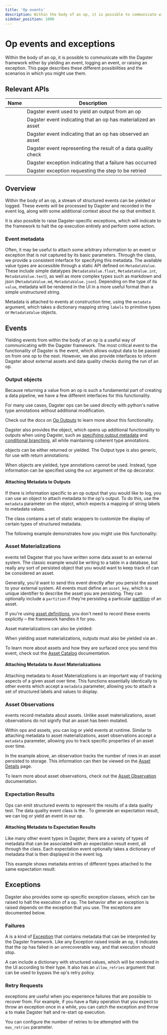 ```yaml
---
title: 'Op events'
description: Within the body of an op, it is possible to communicate with the Dagster framework either by yielding an event, or raising an exception.
sidebar_position: 1000
---
```


# Op events and exceptions

Within the body of an op, it is possible to communicate with the Dagster framework either by yielding an event, logging an event, or raising an exception. This page describes these different possibilities and the scenarios in which you might use them.

## Relevant APIs

| Name                                       | Description                                                   |
| ------------------------------------------ | ------------------------------------------------------------- |
| <PyObject section="ops" module="dagster" object="Output"  />              | Dagster event used to yield an output from an op              |
| <PyObject object="AssetMaterialization" /> | Dagster event indicating that an op has materialized an asset |
| <PyObject object="AssetObservation" />     | Dagster event indicating that an op has observed an asset     |
| <PyObject object="ExpectationResult" />    | Dagster event representing the result of a data quality check |
| <PyObject object="Failure"  />             | Dagster exception indicating that a failure has occurred      |
| <PyObject object="RetryRequested"  />      | Dagster exception requesting the step to be retried           |

## Overview

Within the body of an op, a stream of structured events can be yielded or logged. These events will be processed by Dagster and recorded in the event log, along with some additional context about the op that emitted it.

It is also possible to raise Dagster-specific exceptions, which will indicate to the framework to halt the op execution entirely and perform some action.

### Event metadata

Often, it may be useful to attach some arbitrary information to an event or exception that is not captured by its basic parameters. Through the <PyObject object="MetadataValue"/> class, we provide a consistent interface for specifying this metadata. The available value types are accessible through a static API defined on `MetadataValue`. These include simple datatypes (`MetadataValue.float`, `MetadataValue.int`, `MetadataValue.text`), as well as more complex types such as markdown and json (`MetadataValue.md`, `MetadataValue.json`). Depending on the type of its `value`, metadata will be rendered in the UI in a more useful format than a simple unstructured string.

Metadata is attached to events at construction time, using the `metadata` argument, which takes a dictionary mapping string `labels` to primitive types or `MetadataValue` objects.

## Events

Yielding events from within the body of an op is a useful way of communicating with the Dagster framework. The most critical event to the functionality of Dagster is the <PyObject object="Output"/> event, which allows output data to be passed on from one op to the next. However, we also provide interfaces to inform Dagster about external assets and data quality checks during the run of an op.

### Output objects

Because returning a value from an op is such a fundamental part of creating a data pipeline, we have a few different interfaces for this functionality.

For many use cases, Dagster ops can be used directly with python's native type annotations without additional modification.

<CodeExample path="docs_snippets/docs_snippets/concepts/ops_jobs_graphs/ops.py" startAfter="start_output_op_marker" endBefore="end_output_op_marker" />

Check out the docs on [Op Outputs](/concepts/ops-jobs-graphs/ops#outputs) to learn more about this functionality.

Dagster also provides the <PyObject object="Output"/> object, which opens up additional functionality to outputs when using Dagster, such as [specifying output metadata](/concepts/ops-jobs-graphs/op-events#attaching-metadata-to-outputs) and [conditional branching](/concepts/ops-jobs-graphs/graphs#with-conditional-branching), all while maintaining coherent type annotations.

<PyObject object="Output" /> objects can be either returned or yielded. The Output
type is also generic, for use with return annotations:

<CodeExample path="docs_snippets/docs_snippets/concepts/ops_jobs_graphs/op_events.py" startAfter="start_op_output_4" endBefore="end_op_output_4" />

When <PyObject object="Output" /> objects are yielded, type annotations cannot be used. Instead, type information can be specified using the `out` argument of the op decorator.

<CodeExample path="docs_snippets/docs_snippets/concepts/ops_jobs_graphs/op_events.py" startAfter="start_yield_outputs" endBefore="end_yield_outputs" />

#### Attaching Metadata to Outputs <Experimental/>

If there is information specific to an op output that you would like to log, you can use an <PyObject object="Output"/> object to attach metadata to the op's output. To do this, use the `metadata` parameter on the object, which expects a mapping of string labels to metadata values.

The <PyObject object="EventMetadata" /> class contains a set of static wrappers to customize the display of certain types of structured metadata.

The following example demonstrates how you might use this functionality:

<CodeExample path="docs_snippets/docs_snippets/concepts/ops_jobs_graphs/op_events.py" startAfter="start_op_output_3" endBefore="end_op_output_3" />

### Asset Materializations

<PyObject object="AssetMaterialization" /> events tell Dagster that you have written
some data asset to an external system. The classic example would be writing to a
table in a database, but really any sort of persisted object that you would want
to keep track of can be considered an asset.

Generally, you'd want to send this event directly after you persist the asset to your external system. All <PyObject object="AssetMaterialization" /> events must define an `asset_key`, which is a unique identifier to describe the asset you are persisting. They can optionally include a `partition` if they're persisting a particular [partition](/concepts/partitions-schedules-sensors/partitions) of an asset.

If you're using [asset definitions](/concepts/assets/software-defined-assets), you don't need to record these events explicitly – the framework handles it for you.

<CodeExample path="docs_snippets/docs_snippets/concepts/ops_jobs_graphs/op_events.py" startAfter="start_asset_op" endBefore="end_asset_op" />

Asset materializations can also be yielded:

<CodeExample path="docs_snippets/docs_snippets/concepts/ops_jobs_graphs/op_events.py" startAfter="start_asset_op_yield" endBefore="end_asset_op_yield" />

When yielding asset materializations, outputs must also be yielded via an <PyObject object="Output" />.

To learn more about assets and how they are surfaced once you send this event, check out the [Asset Catalog](/concepts/webserver/ui#assets) documentation.

#### Attaching Metadata to Asset Materializations

Attaching metadata to Asset Materializations is an important way of tracking aspects of a given asset over time. This functions essentially identically to other events which accept a `metadata` parameter, allowing you to attach a set of structured labels and values to display.

<CodeExample path="docs_snippets/docs_snippets/concepts/assets/materialization_ops.py" startAfter="start_materialization_ops_marker_2" endBefore="end_materialization_ops_marker_2" />

### Asset Observations

<PyObject object="AssetObservation" /> events record metadata about assets. Unlike
asset materializations, asset observations do not signify that an asset has been
mutated.

Within ops and assets, you can log or yield <PyObject object="AssetObservation" /> events at runtime. Similar to attaching metadata to asset materializations, asset observations accept a `metadata` parameter, allowing you to track specific properties of an asset over time.

<CodeExample path="docs_snippets/docs_snippets/concepts/assets/observations.py" startAfter="start_observation_asset_marker_0" endBefore="end_observation_asset_marker_0" />

In the example above, an observation tracks the number of rows in an asset persisted to storage. This information can then be viewed on the [Asset Details](/concepts/webserver/ui#asset-details) page.

To learn more about asset observations, check out the [Asset Observation](/concepts/assets/asset-observations) documentation.

### Expectation Results

Ops can emit structured events to represent the results of a data quality test. The data quality event class is the <PyObject object="ExpectationResult" />. To generate an expectation result, we can log or yield an <PyObject object="ExpectationResult" /> event in our op.

<CodeExample path="docs_snippets/docs_snippets/concepts/ops_jobs_graphs/op_events.py" startAfter="start_expectation_op" endBefore="end_expectation_op" />

#### Attaching Metadata to Expectation Results

Like many other event types in Dagster, there are a variety of types of metadata that can be associated with an expectation result event, all through the <PyObject object="MetadataValue"/> class. Each expectation event optionally takes a dictionary of metadata that is then displayed in the event log.

This example shows metadata entries of different types attached to the same expectation result:

<CodeExample path="docs_snippets/docs_snippets/concepts/ops_jobs_graphs/op_events.py" startAfter="start_metadata_expectation_op" endBefore="end_metadata_expectation_op" />

## Exceptions

Dagster also provides some op-specific exception classes, which can be raised to halt the execution of a op. The behavior after an exception is raised depends on the exception that you use. The exceptions are documented below.

### Failures

A <PyObject object="Failure" /> is a kind of [Exception](https://docs.python.org/3/tutorial/errors.html#exceptions) that contains metadata that can be interpreted by the Dagster framework. Like any Exception raised inside an op, it indicates that the op has failed in an unrecoverable way, and that execution should stop.

A <PyObject object="Failure" /> can include a dictionary with structured <PyObject object="MetadataValue"/> values, which will be rendered in the UI according to their type. It also has an `allow_retries` argument that can be used to bypass the op's retry policy.

<CodeExample path="docs_snippets/docs_snippets/concepts/ops_jobs_graphs/op_events.py" startAfter="start_failure_op" endBefore="end_failure_op" />

### Retry Requests

<PyObject object="RetryRequested" /> exceptions are useful when you experience failures
that are possible to recover from. For example, if you have a flaky operation that
you expect to throw an exception once in a while, you can catch the exception and
throw a <PyObject object="RetryRequested" /> to make Dagster halt and re-start op
execution.

You can configure the number of retries to be attempted with the `max_retries` parameter.

<CodeExample path="docs_snippets/docs_snippets/concepts/ops_jobs_graphs/op_events.py" startAfter="start_retry_op" endBefore="end_retry_op" />
